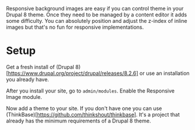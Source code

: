 Responsive background images are easy if you can control theme in your Drupal 8 theme. Once they need to be managed by a content editor it adds some difficulty. You can absolutely position and adjust the z-index of inline images but that's no fun for responsive implementations. 

# Setup

Get a fresh install of (Drupal 8)[https://www.drupal.org/project/drupal/releases/8.2.6] or use an installation you already have. 

After you install your site, go to `admin/modules`. Enable the Responsive Image module.

Now add a theme to your site. If you don't have one you can use (ThinkBase)[https://github.com/thinkshout/thinkbase]. It's a project that already has the minimum requirements of a Drupal 8 theme.  
